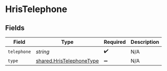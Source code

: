 # HrisTelephone


## Fields

| Field                                                                | Type                                                                 | Required                                                             | Description                                                          |
| -------------------------------------------------------------------- | -------------------------------------------------------------------- | -------------------------------------------------------------------- | -------------------------------------------------------------------- |
| `telephone`                                                          | *string*                                                             | :heavy_check_mark:                                                   | N/A                                                                  |
| `type`                                                               | [shared.HrisTelephoneType](../../models/shared/hristelephonetype.md) | :heavy_minus_sign:                                                   | N/A                                                                  |